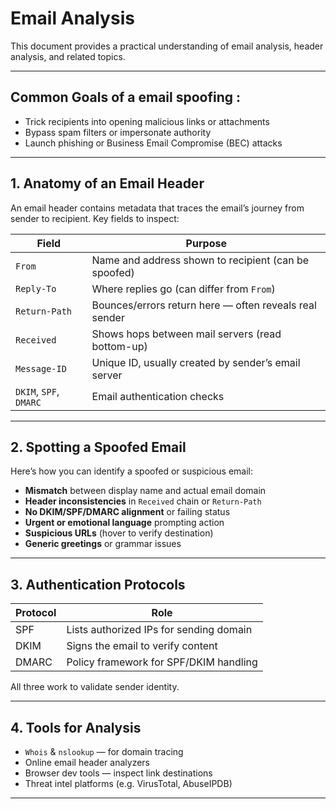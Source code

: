 # Email Analysis

This document provides a practical understanding of email analysis, header analysis, and related topics.

---

## Common Goals of a email spoofing :
- Trick recipients into opening malicious links or attachments
- Bypass spam filters or impersonate authority
- Launch phishing or Business Email Compromise (BEC) attacks

---

## 1. Anatomy of an Email Header

An email header contains metadata that traces the email’s journey from sender to recipient. Key fields to inspect:

| Field          | Purpose                                                  |
|----------------|----------------------------------------------------------|
| `From`         | Name and address shown to recipient (can be spoofed)     |
| `Reply-To`     | Where replies go (can differ from `From`)                |
| `Return-Path`  | Bounces/errors return here — often reveals real sender   |
| `Received`     | Shows hops between mail servers (read bottom-up)         |
| `Message-ID`   | Unique ID, usually created by sender’s email server      |
| `DKIM`, `SPF`, `DMARC` | Email authentication checks                       |

---

## 2. Spotting a Spoofed Email

Here’s how you can identify a spoofed or suspicious email:

- **Mismatch** between display name and actual email domain
- **Header inconsistencies** in `Received` chain or `Return-Path`
- **No DKIM/SPF/DMARC alignment** or failing status
- **Urgent or emotional language** prompting action
- **Suspicious URLs** (hover to verify destination)
- **Generic greetings** or grammar issues

---

## 3. Authentication Protocols

| Protocol | Role                                      |
|---------|-------------------------------------------|
| SPF     | Lists authorized IPs for sending domain   |
| DKIM    | Signs the email to verify content         |
| DMARC   | Policy framework for SPF/DKIM handling    |

All three work to validate sender identity.

---

## 4. Tools for Analysis

- `Whois` & `nslookup` — for domain tracing
- Online email header analyzers
- Browser dev tools — inspect link destinations
- Threat intel platforms (e.g. VirusTotal, AbuseIPDB)

---

